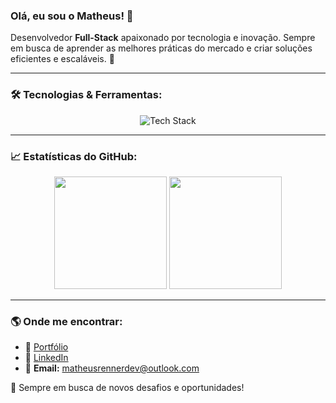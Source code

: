 ### Olá, eu sou o Matheus! 👋

Desenvolvedor **Full-Stack** apaixonado por tecnologia e inovação. Sempre em busca de aprender as melhores práticas do mercado e criar soluções eficientes e escaláveis. 🚀

---

### 🛠️ Tecnologias & Ferramentas:

<div align="center">
  <img src="https://skillicons.dev/icons?i=html,css,js,ts,react,tailwind,nodejs" alt="Tech Stack" />
</div>

---

### 📈 Estatísticas do GitHub:

<div align="center">
  <img height="180em" src="https://github-readme-stats.vercel.app/api?username=matheusrenner22&show_icons=true&theme=radical" />
  <img height="180em" src="https://github-readme-stats.vercel.app/api/top-langs/?username=matheusrenner22&layout=compact&langs_count=6&theme=radical" />
</div>

---

### 🌎 Onde me encontrar:

- 💼 [Portfólio](https://matheusrenner22.github.io/my-curriculum/)
- 🔗 [LinkedIn](https://linkedin.com/in/matheus-rossi-311a60340/)
- 📧 **Email:** matheusrennerdev@outlook.com

🚀 Sempre em busca de novos desafios e oportunidades!
